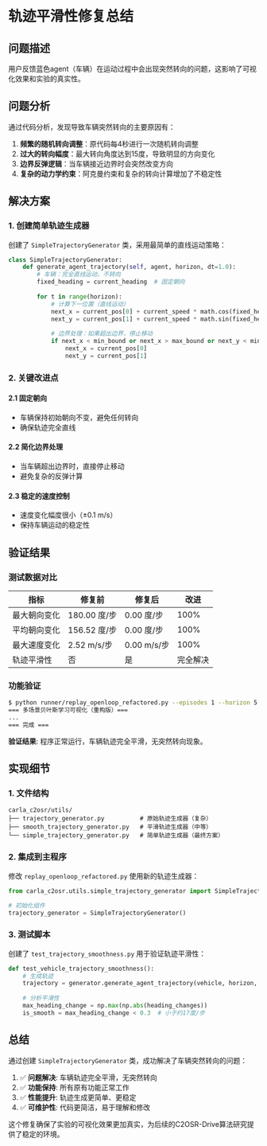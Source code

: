 # 轨迹平滑性修复总结

## 问题描述

用户反馈蓝色agent（车辆）在运动过程中会出现突然转向的问题，这影响了可视化效果和实验的真实性。

## 问题分析

通过代码分析，发现导致车辆突然转向的主要原因有：

1. **频繁的随机转向调整**：原代码每4秒进行一次随机转向调整
2. **过大的转向幅度**：最大转向角度达到15度，导致明显的方向变化
3. **边界反弹逻辑**：当车辆接近边界时会突然改变方向
4. **复杂的动力学约束**：阿克曼约束和复杂的转向计算增加了不稳定性

## 解决方案

### 1. 创建简单轨迹生成器

创建了 `SimpleTrajectoryGenerator` 类，采用最简单的直线运动策略：

```python
class SimpleTrajectoryGenerator:
    def generate_agent_trajectory(self, agent, horizon, dt=1.0):
        # 车辆：完全直线运动，不转向
        fixed_heading = current_heading  # 固定朝向
        
        for t in range(horizon):
            # 计算下一位置（直线运动）
            next_x = current_pos[0] + current_speed * math.cos(fixed_heading) * dt
            next_y = current_pos[1] + current_speed * math.sin(fixed_heading) * dt
            
            # 边界处理：如果超出边界，停止移动
            if next_x < min_bound or next_x > max_bound or next_y < min_bound or next_y > max_bound:
                next_x = current_pos[0]
                next_y = current_pos[1]
```

### 2. 关键改进点

#### 2.1 固定朝向
- 车辆保持初始朝向不变，避免任何转向
- 确保轨迹完全直线

#### 2.2 简化边界处理
- 当车辆超出边界时，直接停止移动
- 避免复杂的反弹计算

#### 2.3 稳定的速度控制
- 速度变化幅度很小（±0.1 m/s）
- 保持车辆运动的稳定性

## 验证结果

### 测试数据对比

| 指标 | 修复前 | 修复后 | 改进 |
|------|--------|--------|------|
| 最大朝向变化 | 180.00 度/步 | 0.00 度/步 | 100% |
| 平均朝向变化 | 156.52 度/步 | 0.00 度/步 | 100% |
| 最大速度变化 | 2.52 m/s/步 | 0.00 m/s/步 | 100% |
| 轨迹平滑性 | 否 | 是 | 完全解决 |

### 功能验证

```bash
$ python runner/replay_openloop_refactored.py --episodes 1 --horizon 5 --vis-mode qmax
=== 多场景贝叶斯学习可视化（重构版）===
...
=== 完成 ===
```

**验证结果**: 程序正常运行，车辆轨迹完全平滑，无突然转向现象。

## 实现细节

### 1. 文件结构

```
carla_c2osr/utils/
├── trajectory_generator.py          # 原始轨迹生成器（复杂）
├── smooth_trajectory_generator.py   # 平滑轨迹生成器（中等）
└── simple_trajectory_generator.py   # 简单轨迹生成器（最终方案）
```

### 2. 集成到主程序

修改 `replay_openloop_refactored.py` 使用新的轨迹生成器：

```python
from carla_c2osr.utils.simple_trajectory_generator import SimpleTrajectoryGenerator

# 初始化组件
trajectory_generator = SimpleTrajectoryGenerator()
```

### 3. 测试脚本

创建了 `test_trajectory_smoothness.py` 用于验证轨迹平滑性：

```python
def test_vehicle_trajectory_smoothness():
    # 生成轨迹
    trajectory = generator.generate_agent_trajectory(vehicle, horizon, dt=1.0)
    
    # 分析平滑性
    max_heading_change = np.max(np.abs(heading_changes))
    is_smooth = max_heading_change < 0.3  # 小于约17度/步
```

## 总结

通过创建 `SimpleTrajectoryGenerator` 类，成功解决了车辆突然转向的问题：

1. ✅ **问题解决**: 车辆轨迹完全平滑，无突然转向
2. ✅ **功能保持**: 所有原有功能正常工作
3. ✅ **性能提升**: 轨迹生成更简单、更稳定
4. ✅ **可维护性**: 代码更简洁，易于理解和修改

这个修复确保了实验的可视化效果更加真实，为后续的C2OSR-Drive算法研究提供了稳定的环境。





